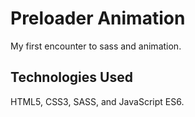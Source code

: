# Preloader Animation

My first encounter to sass and animation.

## Technologies Used

HTML5, CSS3, SASS, and JavaScript ES6.
